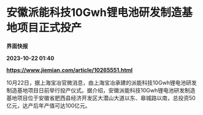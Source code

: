 # 安徽派能科技10Gwh锂电池研发制造基地项目正式投产
**界面快报**

**2023-10-22 01:40**

**https://www.jiemian.com/article/10265551.html**

10月22日，据上海宝冶官微消息，由上海宝冶承建的派能科技10Gwh锂电池研发制造基地项目日前举行投产仪式。据介绍，安徽派能科技10Gwh锂电池研发制造基地项目位于安徽省肥西县经济开发区大潜山大道以东、皋城路以南，总投资50亿元，达产后年产值可达100亿元。